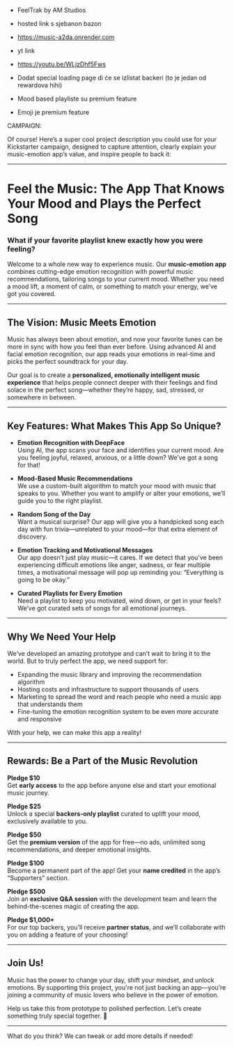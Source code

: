 * FeelTrak by AM Studios 
* hosted link s sjebanon bazon
* https://music-a2da.onrender.com
* yt link
* https://youtu.be/WLjzDhf5Fws

* Dodat special loading page di će se izlistat backeri (to je jedan od rewardova hihi)
* Mood based playliste su premium feature
* Emoji je premium feature



CAMPAIGN:

Of course! Here’s a super cool project description you could use for your Kickstarter campaign, designed to capture attention, clearly explain your music-emotion app’s value, and inspire people to back it:

---

# **Feel the Music: The App That Knows Your Mood and Plays the Perfect Song**

### **What if your favorite playlist knew exactly how you were feeling?**  
Welcome to a whole new way to experience music. Our **music-emotion app** combines cutting-edge emotion recognition with powerful music recommendations, tailoring songs to your current mood. Whether you need a mood lift, a moment of calm, or something to match your energy, we’ve got you covered.

---

## **The Vision: Music Meets Emotion**

Music has always been about emotion, and now your favorite tunes can be more in sync with how you feel than ever before. Using advanced AI and facial emotion recognition, our app reads your emotions in real-time and picks the perfect soundtrack for your day.

Our goal is to create a **personalized, emotionally intelligent music experience** that helps people connect deeper with their feelings and find solace in the perfect song—whether they’re happy, sad, stressed, or somewhere in between.

---

## **Key Features: What Makes This App So Unique?**

- **Emotion Recognition with DeepFace**  
  Using AI, the app scans your face and identifies your current mood. Are you feeling joyful, relaxed, anxious, or a little down? We’ve got a song for that!

- **Mood-Based Music Recommendations**  
  We use a custom-built algorithm to match your mood with music that speaks to you. Whether you want to amplify or alter your emotions, we’ll guide you to the right playlist.

- **Random Song of the Day**  
  Want a musical surprise? Our app will give you a handpicked song each day with fun trivia—unrelated to your mood—for that extra element of discovery.

- **Emotion Tracking and Motivational Messages**  
  Our app doesn’t just play music—it cares. If we detect that you’ve been experiencing difficult emotions like anger, sadness, or fear multiple times, a motivational message will pop up reminding you: “Everything is going to be okay.”

- **Curated Playlists for Every Emotion**  
  Need a playlist to keep you motivated, wind down, or get in your feels? We’ve got curated sets of songs for all emotional journeys.

---

## **Why We Need Your Help**

We’ve developed an amazing prototype and can’t wait to bring it to the world. But to truly perfect the app, we need support for:

- Expanding the music library and improving the recommendation algorithm
- Hosting costs and infrastructure to support thousands of users
- Marketing to spread the word and reach people who need a music app that understands them
- Fine-tuning the emotion recognition system to be even more accurate and responsive

With your help, we can make this app a reality!

---

## **Rewards: Be a Part of the Music Revolution**

**Pledge $10**  
Get **early access** to the app before anyone else and start your emotional music journey.

**Pledge $25**  
Unlock a special **backers-only playlist** curated to uplift your mood, exclusively available to you.

**Pledge $50**  
Get the **premium version** of the app for free—no ads, unlimited song recommendations, and deeper emotional insights.

**Pledge $100**  
Become a permanent part of the app! Get your **name credited** in the app’s “Supporters” section.

**Pledge $500**  
Join an **exclusive Q&A session** with the development team and learn the behind-the-scenes magic of creating the app.

**Pledge $1,000+**  
For our top backers, you’ll receive **partner status**, and we’ll collaborate with you on adding a feature of your choosing!

---

## **Join Us!**  

Music has the power to change your day, shift your mindset, and unlock emotions. By supporting this project, you're not just backing an app—you’re joining a community of music lovers who believe in the power of emotion.

Help us take this from prototype to polished perfection. Let’s create something truly special together. 🎵

---

What do you think? We can tweak or add more details if needed!
